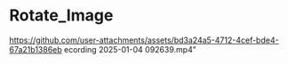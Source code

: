 # Rotate_Image
 https://github.com/user-attachments/assets/bd3a24a5-4712-4cef-bde4-67a21b1386eb ecording 2025-01-04 092639.mp4"
 
